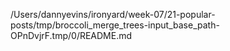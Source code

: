 /Users/dannyevins/ironyard/week-07/21-popular-posts/tmp/broccoli_merge_trees-input_base_path-OPnDvjrF.tmp/0/README.md